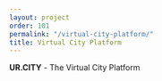 ```yaml
---
layout: project
order: 101
permalink: "/virtual-city-platform/"
title: Virtual City Platform
---
```


**UR.CITY** - The Virtual City Platform
